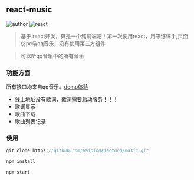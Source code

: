## react-music

![author](https://img.shields.io/badge/author-HP%E6%B5%B7%E5%B9%B3-brightgreen.svg)
![react](https://img.shields.io/badge/react+-yellow.svg)

> 基于 react开发，算是一个纯前端吧！第一次使用react，用来练练手,页面仿pc端qq音乐，没有使用第三方组件

> 可以听qq音乐中的所有音乐
### 功能方面

所有接口均来自qq音乐。[demo体验](https://haipingxiaotong.github.io/music)

- 线上地址没有歌词，歌词需要启动服务！！！
- 歌词显示
- 歌曲下载
- 歌曲列表记录


### 使用

```javascript
git clone https://github.com/HaipingXiaotong/music.git

npm install 

npm start

```
